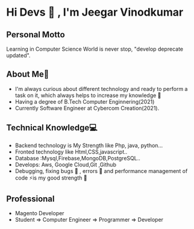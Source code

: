 # Hi Devs 👋 , I'm Jeegar Vinodkumar


## Personal Motto
Learning in Computer Science World is never stop, "develop deprecate updated".


## About Me🧔

* I'm always curious about different technology and ready to perform a task on it, which always helps to increase my knowledge 🤪
* Having a degree of B.Tech Computer Enginnering(2021) 
* Currently Software Engineer at Cybercom Creation(2021).




## Technical Knowledge💻

* Backend technology is My Strength like Php, java, python...
* Fronted technology like Html,CSS,javascript..
* Database :Mysql,Firebase,MongoDB,PostgreSQL..
* Develops: Aws, Google Cloud,Git ,Github
* Debugging, fixing bugs 🐛 , errors 👻  and performance management of code ⚡️is my good strength 💪

## Professional 

* Magento Developer
* Student => Computer Engineer => Programmer => Developer






